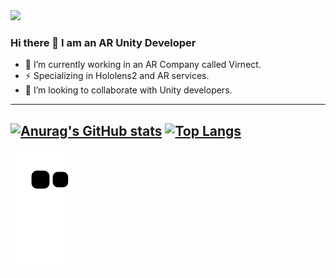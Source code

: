 <img src ="https://github.com/whiteibescu/whiteibescu/blob/main/title.png?raw=true">
                                                                                                                        

### Hi there 👋 I am an AR Unity Developer
- 🔭 I’m currently working in an AR Company called Virnect.
- ⚡ Specializing in Hololens2 and AR services.
- 👯 I’m looking to collaborate with Unity developers.

---
[![Anurag's GitHub stats](https://github-readme-stats.vercel.app/api?username=whiteibescu)](https://github.com/anuraghazra/github-readme-stats) 
[![Top Langs](https://github-readme-stats.vercel.app/api/top-langs/?username=whiteibescu)](https://github.com/anuraghazra/github-readme-stats)
---
![snake gif](https://github.com/whiteibescu/whiteibescu/blob/output/github-contribution-grid-snake.svg)
<!--
**whiteibescu/whiteibescu** is a ✨ _special_ ✨ repository because its `README.md` (this file) appears on your GitHub profile.

Here are some ideas to get you started:


- 🤔 I’m looking for help with ...
- 💬 Ask me about ...
- 📫 How to reach me: ...
- 😄 Pronouns: ...

- 🌱 I’m currently learning Front End
-->
